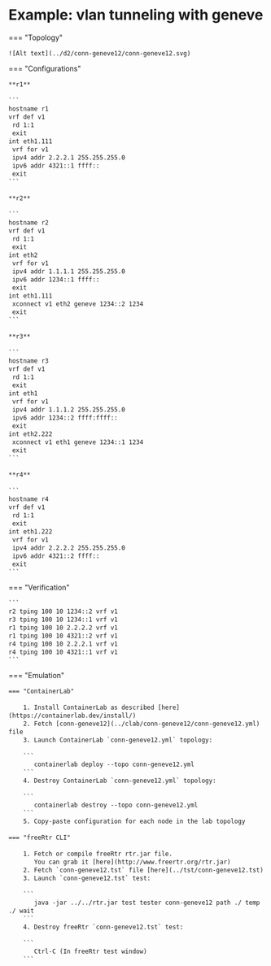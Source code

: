 # Example: vlan tunneling with geneve

=== "Topology"

    ![Alt text](../d2/conn-geneve12/conn-geneve12.svg)

=== "Configurations"

    **r1**

    ```
    hostname r1
    vrf def v1
     rd 1:1
     exit
    int eth1.111
     vrf for v1
     ipv4 addr 2.2.2.1 255.255.255.0
     ipv6 addr 4321::1 ffff::
     exit
    ```

    **r2**

    ```
    hostname r2
    vrf def v1
     rd 1:1
     exit
    int eth2
     vrf for v1
     ipv4 addr 1.1.1.1 255.255.255.0
     ipv6 addr 1234::1 ffff::
     exit
    int eth1.111
     xconnect v1 eth2 geneve 1234::2 1234
     exit
    ```

    **r3**

    ```
    hostname r3
    vrf def v1
     rd 1:1
     exit
    int eth1
     vrf for v1
     ipv4 addr 1.1.1.2 255.255.255.0
     ipv6 addr 1234::2 ffff:ffff::
     exit
    int eth2.222
     xconnect v1 eth1 geneve 1234::1 1234
     exit
    ```

    **r4**

    ```
    hostname r4
    vrf def v1
     rd 1:1
     exit
    int eth1.222
     vrf for v1
     ipv4 addr 2.2.2.2 255.255.255.0
     ipv6 addr 4321::2 ffff::
     exit
    ```

=== "Verification"

    ```
    r2 tping 100 10 1234::2 vrf v1
    r3 tping 100 10 1234::1 vrf v1
    r1 tping 100 10 2.2.2.2 vrf v1
    r1 tping 100 10 4321::2 vrf v1
    r4 tping 100 10 2.2.2.1 vrf v1
    r4 tping 100 10 4321::1 vrf v1
    ```

=== "Emulation"

    === "ContainerLab"

        1. Install ContainerLab as described [here](https://containerlab.dev/install/)  
        2. Fetch [conn-geneve12](../clab/conn-geneve12/conn-geneve12.yml) file  
        3. Launch ContainerLab `conn-geneve12.yml` topology:  

        ```
           containerlab deploy --topo conn-geneve12.yml  
        ```
        4. Destroy ContainerLab `conn-geneve12.yml` topology:  

        ```
           containerlab destroy --topo conn-geneve12.yml  
        ```
        5. Copy-paste configuration for each node in the lab topology

    === "freeRtr CLI"

        1. Fetch or compile freeRtr rtr.jar file.  
           You can grab it [here](http://www.freertr.org/rtr.jar)  
        2. Fetch `conn-geneve12.tst` file [here](../tst/conn-geneve12.tst)  
        3. Launch `conn-geneve12.tst` test:  

        ```
           java -jar ../../rtr.jar test tester conn-geneve12 path ./ temp ./ wait
        ```
        4. Destroy freeRtr `conn-geneve12.tst` test:  

        ```
           Ctrl-C (In freeRtr test window)
        ```

